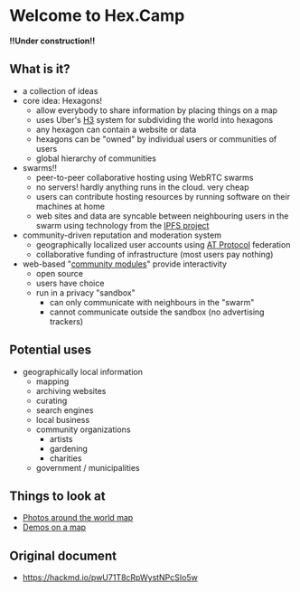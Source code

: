 # Welcome to Hex.Camp

**!!Under construction!!**

## What is it?

* a collection of ideas
* core idea: Hexagons!
  * allow everybody to share information by placing things on a map
  * uses Uber's [H3](https://www.uber.com/en-CA/blog/h3/) system for subdividing the world into hexagons
  * any hexagon can contain a website or data
  * hexagons can be "owned" by individual users or communities of users
  * global hierarchy of communities
* swarms!!
  * peer-to-peer collaborative hosting using WebRTC swarms
  * no servers! hardly anything runs in the cloud. very cheap
  * users can contribute hosting resources by running software on their machines at home
  * web sites and data are syncable between neighbouring users  in the swarm using technology from the [IPFS project](https://ipfs.tech/)
* community-driven reputation and moderation system
  * geographically localized user accounts using [AT Protocol](https://atproto.com/) federation
  * collaborative funding of infrastructure (most users pay nothing)
* web-based "[community modules](https://hackmd.io/omnX7l8aSPmyqEJbh5SPag)" provide interactivity
  * open source
  * users have choice 
  * run in a privacy "sandbox"
    * can only communicate with neighbours in the "swarm"
    * cannot communicate outside the sandbox (no advertising trackers)

## Potential uses

* geographically local information
  * mapping 
  * archiving websites
  * curating
  * search engines
  * local business
  * community organizations
    * artists
    * gardening
    * charities 
  * government / municipalities

## Things to look at

* [Photos around the world map](https://2kgrv5ga2i.hex.camp/)
* [Demos on a map](https://wkgrvqgfl4.hex.camp/)

## Original document

* https://hackmd.io/pwU71T8cRpWystNPcSIo5w